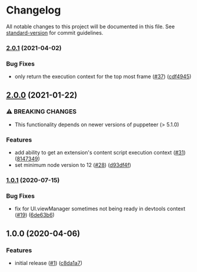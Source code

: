 # Changelog

All notable changes to this project will be documented in this file. See [standard-version](https://github.com/conventional-changelog/standard-version) for commit guidelines.

### [2.0.1](https://github.com/dequelabs/puppeteer-devtools/compare/v2.0.0...v2.0.1) (2021-04-02)

### Bug Fixes

- only return the execution context for the top most frame ([#37](https://github.com/dequelabs/puppeteer-devtools/issues/37)) ([cdf4945](https://github.com/dequelabs/puppeteer-devtools/commit/cdf4945d7ddead16d92249132ce859052a8c291d))

## [2.0.0](https://github.com/dequelabs/puppeteer-devtools/compare/v1.0.1...v2.0.0) (2021-01-22)

### ⚠ BREAKING CHANGES

- This functionality depends on newer versions of puppeteer (> 5.1.0)

### Features

- add ability to get an extension's content script execution context ([#31](https://github.com/dequelabs/puppeteer-devtools/issues/31)) ([8147349](https://github.com/dequelabs/puppeteer-devtools/commit/81473491ffb2f79b44720ea427cf08ff483b94b5))
- set minimum node version to 12 ([#28](https://github.com/dequelabs/puppeteer-devtools/issues/28)) ([d93df4f](https://github.com/dequelabs/puppeteer-devtools/commit/d93df4f83912773a1e95b46b9dc0bf98ddd534cf))

### [1.0.1](https://github.com/dequelabs/puppeteer-devtools/compare/v1.0.0...v1.0.1) (2020-07-15)

### Bug Fixes

- fix for UI.viewManager sometimes not being ready in devtools context ([#19](https://github.com/dequelabs/puppeteer-devtools/issues/19)) ([6de63b6](https://github.com/dequelabs/puppeteer-devtools/commit/6de63b66038614d0fe40ad06fa3f0456fd3fdc41))

## 1.0.0 (2020-04-06)

### Features

- initial release ([#1](https://github.com/dequelabs/puppeteer-devtools/issues/1)) ([c8da1a7](https://github.com/dequelabs/puppeteer-devtools/commit/c8da1a7d0e4c2c751d36f247cbf077b36a22dadd))

